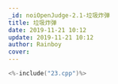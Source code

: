```yaml
---
_id: noiOpenJudge-2.1-垃圾炸弹
title: 垃圾炸弹
date: 2019-11-21 10:12
update: 2019-11-21 10:12
author: Rainboy
cover: 
---
```


```c
<%-include("23.cpp")%>
```
